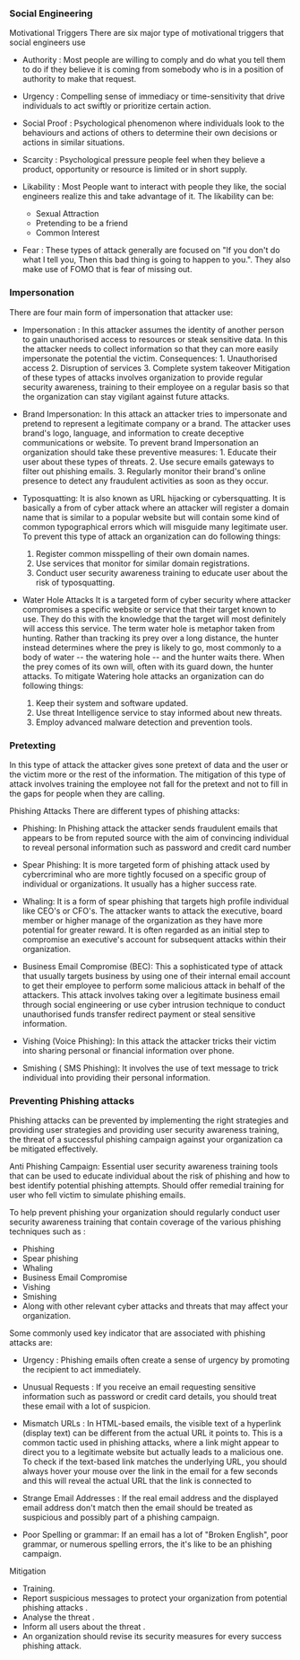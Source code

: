 ### Social Engineering

Motivational Triggers
There are six major type of motivational triggers that social engineers use 
- Authority :  Most people are willing to comply and do what you tell them to do if they believe it is coming from somebody who is in a position of authority to make that request.

- Urgency : Compelling sense of immediacy or time-sensitivity that drive individuals to act swiftly or prioritize certain action.

- Social Proof : Psychological phenomenon where individuals look to the behaviours and actions of others to determine their own decisions or actions in similar situations.

- Scarcity : Psychological pressure people feel when they believe a product, opportunity or resource is limited or in short supply.
- Likability : Most People want to interact with people they like, the social engineers realize this and take advantage of it. The likability can be:
	- Sexual Attraction 
	- Pretending to be a friend
	- Common Interest
- Fear : These types of attack generally are focused on "If you don't do what I tell you, Then this bad thing is going to happen to you.". They also make use of  FOMO that is  fear of missing out.
### Impersonation
There are four  main form of impersonation that attacker use:
- Impersonation :
	In this attacker assumes the identity of another person to gain unauthorised access to resources or steak sensitive data. In this the attacker needs to collect information so that they can more easily impersonate the potential the victim.
	Consequences:
		1. Unauthorised access 
		2. Disruption of services
		3. Complete system takeover 
	Mitigation of these types of attacks involves organization to provide regular security awareness, training to their employee on a regular basis so that the organization can stay vigilant against future attacks. 

- Brand Impersonation:
	In this attack an attacker tries to impersonate and pretend to represent a legitimate company or a brand. The attacker uses brand's logo, language, and information to create deceptive communications or website.
	To prevent brand Impersonation an organization should take these preventive measures:
		1. Educate their user about these types of threats.
		2. Use secure emails gateways to filter out phishing emails.
		3. Regularly monitor their brand's online presence to detect any fraudulent activities as soon as they occur. 
- Typosquatting:
	It is also known as URL hijacking or cybersquatting. It is basically a from of cyber attack where an attacker will register a domain name that is similar to a popular website but will contain some kind of common typographical errors which will misguide many legitimate user. 
	To prevent this type of attack an organization can do following things:
	1. Register common misspelling of their own domain names.
	2. Use services that monitor for similar domain registrations.
	3. Conduct user security awareness training to educate user about the risk of typosquatting. 
- Water Hole Attacks
	It is a targeted form of cyber security where attacker compromises a specific website or service that their target known to use. They  do this with the knowledge that the target will most definitely will access this service. The term water hole is metaphor taken from hunting. Rather than tracking its prey over a long distance, the hunter instead determines where the prey is likely to go, most commonly to a body of water -- the watering hole -- and the hunter waits there. When the prey comes of its own will, often with its guard down, the hunter attacks. 
	To mitigate Watering hole attacks an organization can do following things:
	1. Keep their system and software updated.
	2. Use threat Intelligence service to stay informed about new threats.
	3. Employ advanced malware detection and prevention tools.
### Pretexting 

   In this type of attack the attacker gives sone pretext of data and the user or the victim more or the rest of the information. The mitigation of this type of attack involves training the employee not fall for the pretext and not to fill in the  gaps for people when they are calling.

Phishing Attacks
There are different types of phishing attacks:
- Phishing:  In Phishing attack the attacker sends fraudulent emails that appears to be from reputed source with the aim of convincing individual to reveal personal information such as password and credit card number

- Spear Phishing: It is more targeted form of phishing attack used by cybercriminal who are more tightly focused on a specific group of individual or organizations. It usually has a higher success rate.

- Whaling: It is a form of spear phishing that targets high profile individual like CEO's or CFO's. The attacker wants to attack the executive, board member or higher manage of the organization as they have more potential for greater reward. It is often regarded as an initial step to compromise an executive's  account for subsequent attacks within their organization.

- Business Email Compromise (BEC): This a sophisticated type of attack that usually targets business by using one of their internal email account to get their employee to perform some malicious attack in behalf of the attackers. This attack involves taking over a legitimate business email through social engineering or use cyber intrusion technique to conduct unauthorised funds transfer redirect payment or steal sensitive information.

- Vishing (Voice Phishing): In this attack the attacker tricks their victim into sharing personal or financial information over phone.

- Smishing ( SMS Phishing): It involves the use of text message to trick individual into providing their personal information.
### Preventing Phishing attacks

Phishing  attacks can be prevented by implementing the right strategies and providing user strategies and providing user security awareness training, the threat of a successful phishing campaign against your organization ca be mitigated effectively.

Anti Phishing Campaign: Essential user security awareness training tools that can be used to educate individual about the risk of phishing and how to best identify potential phishing attempts. Should offer remedial training for user who fell victim to simulate phishing emails.


To help prevent phishing your organization should regularly conduct user security awareness training that contain coverage of the various phishing techniques such as :
- Phishing
- Spear phishing
- Whaling
- Business Email Compromise
- Vishing
- Smishing
- Along with other relevant cyber attacks and threats that may affect your organization.


Some commonly used key indicator that are associated with phishing attacks are:

- Urgency : Phishing emails often create a sense of urgency by promoting the recipient to act immediately.

- Unusual Requests : If you receive an email requesting sensitive information such as password or credit card details, you should treat these email with a lot of suspicion.

- Mismatch URLs : In HTML-based emails, the visible text of a hyperlink (display text) can be different from the actual URL it points to. This is a common tactic used in phishing attacks, where a link might appear to direct you to a legitimate website but actually leads to a malicious one.                                                                                                   To check if the text-based link matches the underlying URL, you should always hover your mouse over the link in the email for a few seconds and this will reveal the actual URL that the link is connected to

- Strange Email Addresses : If the real email address and the displayed email address  don't match then the email should be treated as suspicious and possibly part of a phishing campaign.

- Poor Spelling or grammar: If an email has a lot of "Broken English", poor grammar, or numerous spelling errors, the it's like to be an phishing campaign.

Mitigation
- Training.
- Report suspicious messages to protect your organization from potential phishing attacks .
- Analyse the threat .
- Inform all users about the threat .
- An organization should revise its security measures for every success phishing attack.